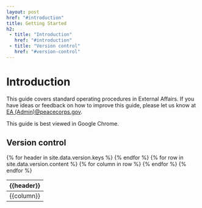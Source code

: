 ```yaml
---
layout: post
href: "#introduction"
title: Getting Started
h2:
 - title: "Introduction"
   href: "#introduction"
 - title: "Version control"
   href: "#version-control"
---
```

# Introduction
This guide covers standard operating procedures in External Affairs. If you have ideas or feedback on how to improve this guide, please let us know at [EA (Admin)@peacecorps.gov](mailto:EAAdmin@peacecorps.gov).

This guide is best viewed in Google Chrome.

## Version control
<table class="table table-hover table-responsive">
  <thead class="thead-default">
    <tr>
    {% for header in site.data.version.keys %}
      <th>{{header}}</th>
    {% endfor %}
    </tr>
  </thead>
  <tbody>
    {% for row in site.data.version.content %}
    <tr>
    {% for column in row %}
      <td>{{column}}</td>
    {% endfor %}
    </tr>
    {% endfor %}
  </tbody>
</table>
